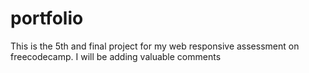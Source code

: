 # portfolio
This is the 5th and final project for my web responsive assessment on freecodecamp. I will be adding valuable comments
